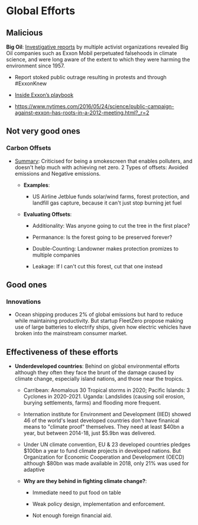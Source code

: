 # Global Efforts

## Malicious

**Big Oil**: [Investigative reports](https://climateaccountability.org/pdf/Climate%20Accountability%20Rpt%20Oct12.pdf) by multiple activist organizations revealed Big Oil companies such as Exxon Mobil perpetuated falsehoods in climate science, and were long aware of the extent to which they were harming the environment since 1957.

- Report stoked public outrage resulting in protests and through #ExxonKnew

- [Inside Exxon’s playbook](https://unearthed.greenpeace.org/2021/06/30/exxon-climate-change-undercover/)

- https://www.nytimes.com/2016/05/24/science/public-campaign-against-exxon-has-roots-in-a-2012-meeting.html?_r=2

## Not very good ones

### Carbon Offsets

- [Summary](https://climateer.substack.com/p/avoided-emissions): Criticised for being a smokescreen that enables polluters, and doesn't help much with achieving net zero. 2 Types of offsets: Avoided emissions and Negative emissions.
  
  - **Examples**:
    
    - US Airline Jetblue funds solar/wind farms, forest protection, and landfill gas capture, because it can't just stop burning jet fuel
  
  - **Evaluating Offsets**: 
    
    - Additionality: Was anyone going to cut the tree in the first place?
    
    - Permanance: Is the forest going to be preserved forever?
    
    - Double-Counting: Landowner makes protection promizes to multiple companies
    
    - Leakage: If I can't cut this forest, cut that one instead

## Good ones

### Innovations

- Ocean shipping produces 2% of global emissions but hard to reduce while maintaining productivity. But startup FleetZero propose making use of large batteries to electrify ships, given how electric vehicles have broken into the mainstream consumer market.

## Effectiveness of these efforts

- **Underdeveloped countries**: Behind on global environmental efforts although they often they face the brunt of the damage caused by climate change, especially island nations, and those near the tropics.
  
  - Carribean: Anomalous 30 Tropical storms in 2020; Pacific Islands: 3 Cyclones in 2020-2021. Uganda: Landslides (causing soil erosion, burying settlements, farms) and flooding more frequent.
  
  - Internation institute for Environment and Development (IIED) showed 46 of the world's least developed countries don't have finanical means to "climate proof" themselves. They need at least \$40bn a year, but between 2014-18, just \$5.9bn was delivered.
  
  - Under UN climate convention, EU & 23 developed countries pledges \$100bn a year to fund climate projects in developed nations. But Organization for Economic Cooperation and Development (OECD) although \$80bn was made available in 2018, only 21% was used for adaptive
  
  - **Why are they behind in fighting climate change?**:
    
    - Immediate need to put food on table
    
    - Weak policy design, implementation and enforcement.
    
    - Not enough foreign financial aid. 
